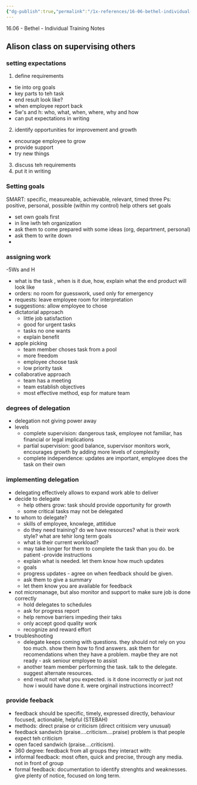 ```yaml
---
{"dg-publish":true,"permalink":"/1x-references/16-06-bethel-individual-training-notes/","dgHomeLink":true,"dgPassFrontmatter":false,"dgShowBacklinks":true,"dgShowLocalGraph":false,"dgShowInlineTitle":true}
---
```


16.06 - Bethel - Individual Training Notes

## Alison class on supervising others

### setting expectations
1. define requirements
- tie into org goals
- key parts to teh task
- end result look like?
- when employee report back
- 5w's and h: who, what, when, where, why and how
- can put expectations in writing
 
2. identify opportunities for improvement and growth
- encourage employee to grow
- provide support
- try new things

3. discuss teh requirements
4. put it in writing

### Setting goals
SMART: specific, measureable, achievable, relevant, timed
three Ps: positive, personal, possible (within my control)
help others set goals
 - set own goals first
 - in line iwth teh organization
 - ask them to come prepared with some ideas (org, department, personal)
 - ask them to write down
 - 

### assigning work
-5Ws and H
- what is the task , when is it due, how,  explain what the end product will look like
- orders: no room for guesswork, used only for emergency
- requests: leave employee room for interpretation
- suggestions: allow employee to chose
- dictatorial approach
    - little job satisfaction
    - good for urgent tasks
    - tasks no one wants
    - explain benefit
- apple picking
    - team member choses task from a pool
    - more freedom
    - employee choose task
    - low priority task
- collaborative approach
    - team has a meeting
    - team establish objectives
    - most effective method, esp for mature team

### degrees of delegation
- delegation not giving power away
- levels
    - complete supervision: dangerous task, employee not familiar, has financial or legal implications
    - partial supervision: good balance, supervisor monitors work, encourages growth by adding more levels of complexity
    - complete independence: updates are important, employee does the task on their own

### implementing delegation
- delegating effectively allows to expand work able to deliver
- decide to delegate
    - help others grow: task should provide opportunity for growth
    - some critical tasks may not be delegated
- to whom to delegate?
    - skills of employee, knowlege, attitidue
    - do they need training? do we have resources? what is their work style? what are tehir long term goals
    - what is their current workload?
    - may take longer for them to complete the task than you do. be patient
-provide instructions
    - explain what is needed. let them know how much updates
    - goals
    - progress updates - agree on when feedback should be given.
    - ask them to give a summary
    - let them know you are available for feedback
- not micromanage, but also monitor and support to make sure job is done correctly
    - hold delegates to schedules
    - ask for progress report
    - help remove barriers impeding their taks
    - only accept good quality work
    - recognize and reward effort
- troubleshooting
    - delegate keeps coming with questions. they should not rely on you too much. show them how to find answers. ask them for recomendations when they have a problem. maybe they are not ready - ask seniour employee to assist
    - another team member performing the task. talk to the delegate. suggest alternate resources.
    - end result not what you expected. is it done incorrectly or just not how i would have done it. were orginail instructions incorrect?


### provide feeback
- feedback should be specific, timely, expressed directly, behaviour focused, actionable, helpful (STEBAH)
- methods: direct praise or criticism (direct critisicm very unusual)
- feedback sandwich (praise....criticism....praise) problem is that people expect teh criticism
- open faced sandwich (praise....criticism).
- 360 degree: feedback from all groups they interact with:
- informal feedback: most often, quick and precise, through any media. not in front of group
- formal feedback: documentation to identify strenghts and weaknesses. give plenty of notice, focused on long term.